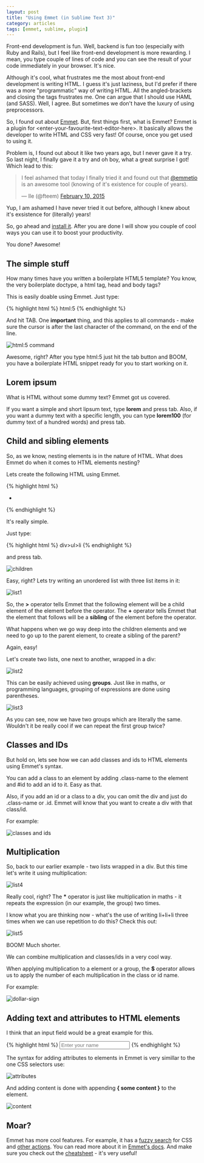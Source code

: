 ```yaml
---
layout: post
title: "Using Emmet (in Sublime Text 3)"
category: articles
tags: [emmet, sublime, plugin]
---
```


Front-end development is fun. Well, backend is fun too (especially with Ruby and Rails), but I feel like
front-end development is more rewarding. I mean, you type couple of lines of code and you can see the result of
your code immediately in your browser. It's nice.

Although it's cool, what frustrates me the most about front-end development is writing HTML.
I guess it's just laziness, but I'd prefer if there was a more "programmatic" way of writing HTML.
All the angled-brackets and closing the tags frustrates me. One can argue that I should use HAML (and SASS). Well, I agree. But sometimes we don't have the luxury of using preprocessors.

So, I found out about [Emmet](http://emmet.io).
But, first things first, what is Emmet?
Emmet is a plugin for \<enter-your-favourite-text-editor-here\>.
It basically allows the developer to write HTML and CSS very fast!
Of course, once you get used to using it.

Problem is, I found out about it like two years ago, but I never gave it a try.
So last night, I finally gave it a try and oh boy, what a great surprise I got! Which lead to this:

<blockquote class="twitter-tweet" lang="en"><p>I feel ashamed that today I finally tried it and found out that <a href="https://twitter.com/emmetio">@emmetio</a> is an awesome tool (knowing of it&#39;s existence for couple of years).</p>&mdash; Ile (@fteem) <a href="https://twitter.com/fteem/status/564948599512264704">February 10, 2015</a></blockquote>
<script async src="//platform.twitter.com/widgets.js" charset="utf-8"></script>

Yup, I am ashamed I have never tried it out before, although I knew about it's exsistence
for (literally) years!

So, go ahead and [install it](http://emmet.io/download/).
After you are done I will show you couple of cool ways you can use it to boost your productivity.

You done? Awesome!

## The simple stuff

How many times have you written a boilerplate HTML5 template?
You know, the very boilerplate doctype, a html tag, head and body tags?

This is easily doable using Emmet. Just type:

{% highlight html %}
html:5
{% endhighlight %}

And hit TAB. One **important** thing, and this applies to all commands - make sure
the cursor is after the last character of the command, on the end of the line.

![html:5 command](http://i.imgur.com/nhlDnqd.gif)

Awesome, right? After you type html:5 just hit the tab button and BOOM, you have a boilerplate HTML snippet
ready for you to start working on it.

## Lorem ipsum
What is HTML without some dummy text? Emmet got us covered.

If you want a simple and short lipsum text, type **lorem** and press tab.
Also, if you want a dummy text with a specific length, you can type **lorem100**
(for dummy text of a hundred words) and press tab.

## Child and sibling elements

So, as we know, nesting elements is in the nature of HTML. What does Emmet do when
it comes to HTML elements nesting?

Lets create the following HTML using Emmet.

{% highlight html %}
<div>
  <ul>
    <li></li>
  </ul>
</div>
{% endhighlight %}

It's really simple.

Just type:

{% highlight html %}
div>ul>li
{% endhighlight %}

and press tab.

![children](http://i.imgur.com/V2jLGhS.gif)

Easy, right? Lets try writing an unordered list with three list items in it:

![list1](http://i.imgur.com/1rBW9V6.gif)

So, the **>** operator tells Emmet that the following element will be a child element of the element before the operator.
The **+** operator tells Emmet that the element that follows will be a **sibling** of the element before the operator.

What happens when we go way deep into the children elements and we need to go up to the parent element,
to create a sibling of the parent?

Again, easy!

Let's create two lists, one next to another, wrapped in a div:

![list2](http://i.imgur.com/806uEpX.gif)

This can be easily achieved using **groups**. Just like in maths, or programming languages,
grouping of expressions are done using parentheses.

![list3](http://i.imgur.com/yaayuzs.gif)

As you can see, now we have two groups which are literally the same. Wouldn't it be
really cool if we can repeat the first group twice?

## Classes and IDs

But hold on, lets see how we can add classes and ids to HTML elements using Emmet's syntax.

You can add a class to an element by adding .class-name to the element and #id to add an id to it.
Easy as that.

Also, if you add an id or a class to a div, you can omit the div and just do .class-name or .id.
Emmet will know that you want to create a div with that class/id.

For example:

![classes and ids](http://i.imgur.com/DqofzYn.gif)

## Multiplication

So, back to our earlier example - two lists wrapped in a div. But this time let's write it using multiplication:

![list4](http://i.imgur.com/HOvtU4w.gif)

Really cool, right? The **\*** operator is just like multiplication in maths - it repeats the
expression (in our example, the group) two times.

I know what you are thinking now - what's the use of writing li+li+li three times when we can
use repetition to do this? Check this out:

![list5](http://i.imgur.com/e5kbczo.gif)

BOOM! Much shorter.

We can combine multiplication and classes/ids in a very cool way.

When applying multiplication to a element or a group, the **$** operator allows
us to apply the number of each multiplication in the class or id name.

For example:

![dollar-sign](http://i.imgur.com/WGSQIFG.gif)

## Adding text and attributes to HTML elements

I think that an input field would be a great example for this.

{% highlight html %}
  <input type="text" placeholder="Enter your name" />
{% endhighlight %}

The syntax for adding attributes to elements in Emmet is very simillar to the one CSS selectors use:

![attributes](http://i.imgur.com/tUsmBkm.gif)

And adding content is done with appending **{ some content }** to the element.

![content](http://i.imgur.com/EhedIG9.gif)

## Moar?

Emmet has more cool features. For example, it has a [fuzzy search](http://docs.emmet.io/css-abbreviations/fuzzy-search/)
for CSS and [other actions](http://docs.emmet.io/actions/).
You can read more about it in [Emmet's docs](http://docs.emmet.io/). And make sure
you check out the [cheatsheet](http://docs.emmet.io/cheat-sheet/) - it's very useful!
